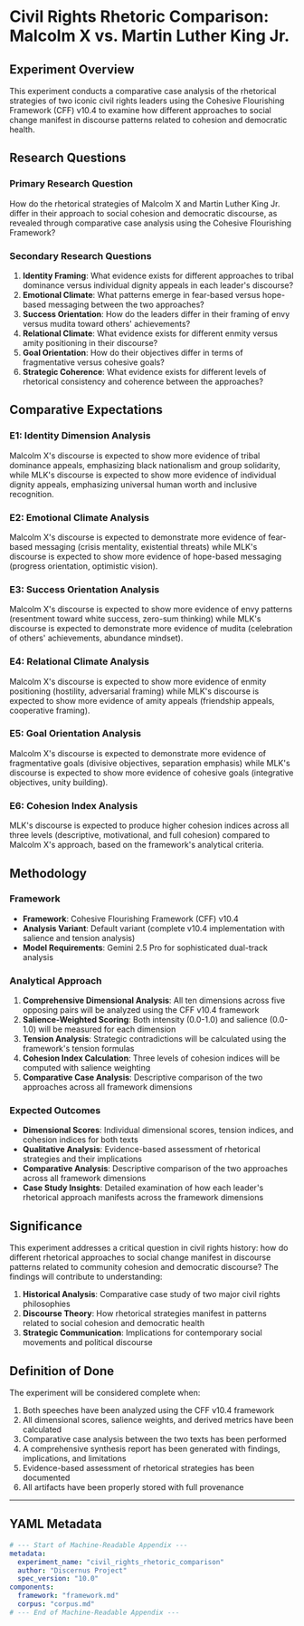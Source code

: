 # Civil Rights Rhetoric Comparison: Malcolm X vs. Martin Luther King Jr.

## Experiment Overview

This experiment conducts a comparative case analysis of the rhetorical strategies of two iconic civil rights leaders using the Cohesive Flourishing Framework (CFF) v10.4 to examine how different approaches to social change manifest in discourse patterns related to cohesion and democratic health.

## Research Questions

### Primary Research Question

How do the rhetorical strategies of Malcolm X and Martin Luther King Jr. differ in their approach to social cohesion and democratic discourse, as revealed through comparative case analysis using the Cohesive Flourishing Framework?

### Secondary Research Questions

1. **Identity Framing**: What evidence exists for different approaches to tribal dominance versus individual dignity appeals in each leader's discourse?
2. **Emotional Climate**: What patterns emerge in fear-based versus hope-based messaging between the two approaches?
3. **Success Orientation**: How do the leaders differ in their framing of envy versus mudita toward others' achievements?
4. **Relational Climate**: What evidence exists for different enmity versus amity positioning in their discourse?
5. **Goal Orientation**: How do their objectives differ in terms of fragmentative versus cohesive goals?
6. **Strategic Coherence**: What evidence exists for different levels of rhetorical consistency and coherence between the approaches?

## Comparative Expectations

### E1: Identity Dimension Analysis

Malcolm X's discourse is expected to show more evidence of tribal dominance appeals, emphasizing black nationalism and group solidarity, while MLK's discourse is expected to show more evidence of individual dignity appeals, emphasizing universal human worth and inclusive recognition.

### E2: Emotional Climate Analysis

Malcolm X's discourse is expected to demonstrate more evidence of fear-based messaging (crisis mentality, existential threats) while MLK's discourse is expected to show more evidence of hope-based messaging (progress orientation, optimistic vision).

### E3: Success Orientation Analysis

Malcolm X's discourse is expected to show more evidence of envy patterns (resentment toward white success, zero-sum thinking) while MLK's discourse is expected to demonstrate more evidence of mudita (celebration of others' achievements, abundance mindset).

### E4: Relational Climate Analysis

Malcolm X's discourse is expected to show more evidence of enmity positioning (hostility, adversarial framing) while MLK's discourse is expected to show more evidence of amity appeals (friendship appeals, cooperative framing).

### E5: Goal Orientation Analysis

Malcolm X's discourse is expected to demonstrate more evidence of fragmentative goals (divisive objectives, separation emphasis) while MLK's discourse is expected to show more evidence of cohesive goals (integrative objectives, unity building).

### E6: Cohesion Index Analysis

MLK's discourse is expected to produce higher cohesion indices across all three levels (descriptive, motivational, and full cohesion) compared to Malcolm X's approach, based on the framework's analytical criteria.

## Methodology

### Framework

- **Framework**: Cohesive Flourishing Framework (CFF) v10.4
- **Analysis Variant**: Default variant (complete v10.4 implementation with salience and tension analysis)
- **Model Requirements**: Gemini 2.5 Pro for sophisticated dual-track analysis

### Analytical Approach

1. **Comprehensive Dimensional Analysis**: All ten dimensions across five opposing pairs will be analyzed using the CFF v10.4 framework
2. **Salience-Weighted Scoring**: Both intensity (0.0-1.0) and salience (0.0-1.0) will be measured for each dimension
3. **Tension Analysis**: Strategic contradictions will be calculated using the framework's tension formulas
4. **Cohesion Index Calculation**: Three levels of cohesion indices will be computed with salience weighting
5. **Comparative Case Analysis**: Descriptive comparison of the two approaches across all framework dimensions

### Expected Outcomes

- **Dimensional Scores**: Individual dimensional scores, tension indices, and cohesion indices for both texts
- **Qualitative Analysis**: Evidence-based assessment of rhetorical strategies and their implications
- **Comparative Analysis**: Descriptive comparison of the two approaches across all framework dimensions
- **Case Study Insights**: Detailed examination of how each leader's rhetorical approach manifests across the framework dimensions

## Significance

This experiment addresses a critical question in civil rights history: how do different rhetorical approaches to social change manifest in discourse patterns related to community cohesion and democratic discourse? The findings will contribute to understanding:

1. **Historical Analysis**: Comparative case study of two major civil rights philosophies
2. **Discourse Theory**: How rhetorical strategies manifest in patterns related to social cohesion and democratic health
3. **Strategic Communication**: Implications for contemporary social movements and political discourse

## Definition of Done

The experiment will be considered complete when:

1. Both speeches have been analyzed using the CFF v10.4 framework
2. All dimensional scores, salience weights, and derived metrics have been calculated
3. Comparative case analysis between the two texts has been performed
4. A comprehensive synthesis report has been generated with findings, implications, and limitations
5. Evidence-based assessment of rhetorical strategies has been documented
6. All artifacts have been properly stored with full provenance

---

## YAML Metadata

```yaml
# --- Start of Machine-Readable Appendix ---
metadata:
  experiment_name: "civil_rights_rhetoric_comparison"
  author: "Discernus Project"
  spec_version: "10.0"
components:
  framework: "framework.md"
  corpus: "corpus.md"
# --- End of Machine-Readable Appendix ---
```
